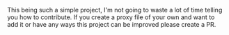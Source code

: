 This being such a simple project, I'm not going to waste a lot of time telling you how to contribute. If you create a proxy file of your own and want to add it or have any ways this project can be improved please create a PR.
